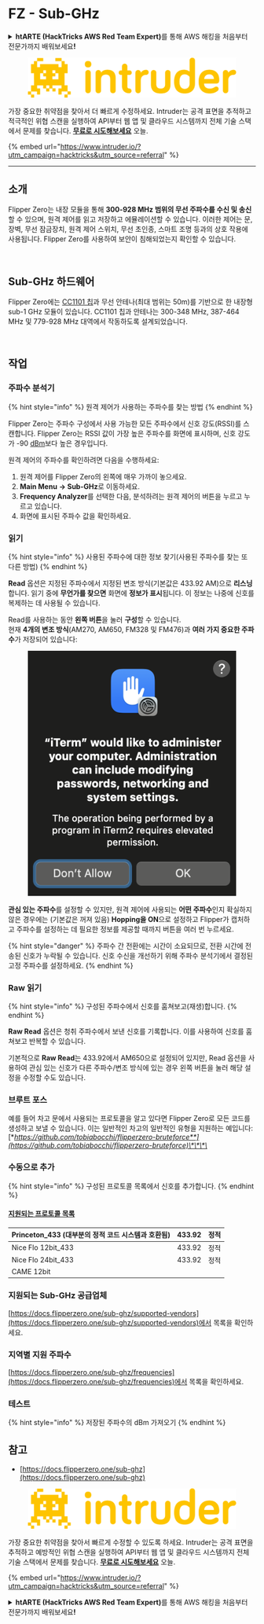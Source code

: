 # FZ - Sub-GHz

<details>

<summary><strong>htARTE (HackTricks AWS Red Team Expert)</strong>를 통해 AWS 해킹을 처음부터 전문가까지 배워보세요<strong>!</strong></summary>

HackTricks를 지원하는 다른 방법:

* **회사를 HackTricks에서 광고하거나 HackTricks를 PDF로 다운로드**하려면 [**SUBSCRIPTION PLANS**](https://github.com/sponsors/carlospolop)를 확인하세요!
* [**공식 PEASS & HackTricks 스웨그**](https://peass.creator-spring.com)를 얻으세요.
* [**The PEASS Family**](https://opensea.io/collection/the-peass-family)를 발견하세요. 독점적인 [**NFT**](https://opensea.io/collection/the-peass-family) 컬렉션입니다.
* 💬 [**Discord 그룹**](https://discord.gg/hRep4RUj7f) 또는 [**텔레그램 그룹**](https://t.me/peass)에 **참여**하거나 **Twitter** 🐦 [**@carlospolopm**](https://twitter.com/hacktricks_live)을 **팔로우**하세요.
* **Hacking 트릭을 공유하려면** [**HackTricks**](https://github.com/carlospolop/hacktricks)와 [**HackTricks Cloud**](https://github.com/carlospolop/hacktricks-cloud) github 저장소에 PR을 제출하세요.

</details>

<figure><img src="/.gitbook/assets/image (675).png" alt=""><figcaption></figcaption></figure>

가장 중요한 취약점을 찾아서 더 빠르게 수정하세요. Intruder는 공격 표면을 추적하고 적극적인 위협 스캔을 실행하여 API부터 웹 앱 및 클라우드 시스템까지 전체 기술 스택에서 문제를 찾습니다. [**무료로 시도해보세요**](https://www.intruder.io/?utm_source=referral&utm_campaign=hacktricks) 오늘.

{% embed url="https://www.intruder.io/?utm_campaign=hacktricks&utm_source=referral" %}

***

## 소개 <a href="#kfpn7" id="kfpn7"></a>

Flipper Zero는 내장 모듈을 통해 **300-928 MHz 범위의 무선 주파수를 수신 및 송신**할 수 있으며, 원격 제어를 읽고 저장하고 에뮬레이션할 수 있습니다. 이러한 제어는 문, 장벽, 무선 잠금장치, 원격 제어 스위치, 무선 초인종, 스마트 조명 등과의 상호 작용에 사용됩니다. Flipper Zero를 사용하여 보안이 침해되었는지 확인할 수 있습니다.

<figure><img src="../../../.gitbook/assets/image (3) (2) (1).png" alt=""><figcaption></figcaption></figure>

## Sub-GHz 하드웨어 <a href="#kfpn7" id="kfpn7"></a>

Flipper Zero에는 [﻿](https://www.st.com/en/nfc/st25r3916.html#overview)﻿[CC1101 칩](https://www.ti.com/lit/ds/symlink/cc1101.pdf)과 무선 안테나(최대 범위는 50m)를 기반으로 한 내장형 sub-1 GHz 모듈이 있습니다. CC1101 칩과 안테나는 300-348 MHz, 387-464 MHz 및 779-928 MHz 대역에서 작동하도록 설계되었습니다.

<figure><img src="../../../.gitbook/assets/image (1) (8) (1).png" alt=""><figcaption></figcaption></figure>

## 작업

### 주파수 분석기

{% hint style="info" %}
원격 제어가 사용하는 주파수를 찾는 방법
{% endhint %}

Flipper Zero는 주파수 구성에서 사용 가능한 모든 주파수에서 신호 강도(RSSI)를 스캔합니다. Flipper Zero는 RSSI 값이 가장 높은 주파수를 화면에 표시하며, 신호 강도가 -90 [dBm](https://en.wikipedia.org/wiki/DBm)보다 높은 경우입니다.

원격 제어의 주파수를 확인하려면 다음을 수행하세요:

1. 원격 제어를 Flipper Zero의 왼쪽에 매우 가까이 놓으세요.
2. **Main Menu** **→ Sub-GHz**로 이동하세요.
3. **Frequency Analyzer**를 선택한 다음, 분석하려는 원격 제어의 버튼을 누르고 누르고 있습니다.
4. 화면에 표시된 주파수 값을 확인하세요.

### 읽기

{% hint style="info" %}
사용된 주파수에 대한 정보 찾기(사용된 주파수를 찾는 또 다른 방법)
{% endhint %}

**Read** 옵션은 지정된 주파수에서 지정된 변조 방식(기본값은 433.92 AM)으로 **리스닝**합니다. 읽기 중에 **무언가를 찾으면** 화면에 **정보가 표시**됩니다. 이 정보는 나중에 신호를 복제하는 데 사용될 수 있습니다.

Read를 사용하는 동안 **왼쪽 버튼**을 눌러 **구성**할 수 있습니다.\
현재 **4개의 변조 방식**(AM270, AM650, FM328 및 FM476)과 **여러 가지 중요한 주파수**가 저장되어 있습니다:

<figure><img src="../../../.gitbook/assets/image (28).png" alt=""><figcaption></figcaption></figure>

**관심 있는 주파수**를 설정할 수 있지만, 원격 제어에 사용되는 **어떤 주파수**인지 확실하지 않은 경우에는 (기본값은 꺼져 있음) **Hopping을 ON**으로 설정하고 Flipper가 캡처하고 주파수를 설정하는 데 필요한 정보를 제공할 때까지 버튼을 여러 번 누르세요.

{% hint style="danger" %}
주파수 간 전환에는 시간이 소요되므로, 전환 시간에 전송된 신호가 누락될 수 있습니다. 신호 수신을 개선하기 위해 주파수 분석기에서 결정된 고정 주파수를 설정하세요.
{% endhint %}

### **Raw 읽기**

{% hint style="info" %}
구성된 주파수에서 신호를 훔쳐보고(재생)합니다.
{% endhint %}

**Raw Read** 옵션은 청취 주파수에서 보낸 신호를 기록합니다. 이를 사용하여 신호를 훔쳐보고 반복할 수 있습니다.

기본적으로 **Raw Read**는 433.92에서 AM650으로 설정되어 있지만, Read 옵션을 사용하여 관심 있는 신호가 다른 주파수/변조 방식에 있는 경우 왼쪽 버튼을 눌러 해당 설정을 수정할 수도 있습니다.

### 브루트 포스

예를 들어 차고 문에서 사용되는 프로토콜을 알고 있다면 Flipper Zero로 모든 코드를 생성하고 보낼 수 있습니다. 이는 일반적인 차고의 일반적인 유형을 지원하는 예입니다: [**https://github.com/tobiabocchi/flipperzero-bruteforce**](https://github.com/tobiabocchi/flipperzero-bruteforce)\*\*\*\*

### 수동으로 추가

{% hint style="info" %}
구성된 프로토콜 목록에서 신호를 추가합니다.
{% endhint %}

#### [지원되는 프로토콜 목록](https://docs.flipperzero.one/sub-ghz/add-new-remote) <a href="#3iglu" id="3iglu"></a>

| Princeton\_433 (대부분의 정적 코드 시스템과 호환됨) | 433.92 | 정적   |
| ------------------------------------------------ | ------ | ------ |
| Nice Flo 12bit\_433                              | 433.92 | 정적   |
| Nice Flo 24bit\_433                              | 433.92 | 정적   |
| CAME 12bit
### 지원되는 Sub-GHz 공급업체

[https://docs.flipperzero.one/sub-ghz/supported-vendors](https://docs.flipperzero.one/sub-ghz/supported-vendors)에서 목록을 확인하세요.

### 지역별 지원 주파수

[https://docs.flipperzero.one/sub-ghz/frequencies](https://docs.flipperzero.one/sub-ghz/frequencies)에서 목록을 확인하세요.

### 테스트

{% hint style="info" %}
저장된 주파수의 dBm 가져오기
{% endhint %}

## 참고

* [https://docs.flipperzero.one/sub-ghz](https://docs.flipperzero.one/sub-ghz)

<figure><img src="/.gitbook/assets/image (675).png" alt=""><figcaption></figcaption></figure>

가장 중요한 취약점을 찾아서 빠르게 수정할 수 있도록 하세요. Intruder는 공격 표면을 추적하고 예방적인 위협 스캔을 실행하여 API부터 웹 앱 및 클라우드 시스템까지 전체 기술 스택에서 문제를 찾습니다. [**무료로 시도해보세요**](https://www.intruder.io/?utm\_source=referral\&utm\_campaign=hacktricks) 오늘.

{% embed url="https://www.intruder.io/?utm_campaign=hacktricks&utm_source=referral" %}


<details>

<summary><strong>htARTE (HackTricks AWS Red Team Expert)</strong>를 통해 AWS 해킹을 처음부터 전문가까지 배워보세요<strong>!</strong></summary>

HackTricks를 지원하는 다른 방법:

* **회사를 HackTricks에서 광고하거나 HackTricks를 PDF로 다운로드**하려면 [**SUBSCRIPTION PLANS**](https://github.com/sponsors/carlospolop)를 확인하세요!
* [**공식 PEASS & HackTricks 스웨그**](https://peass.creator-spring.com)를 얻으세요.
* [**The PEASS Family**](https://opensea.io/collection/the-peass-family)를 발견하세요. 독점적인 [**NFTs**](https://opensea.io/collection/the-peass-family) 컬렉션입니다.
* 💬 [**Discord 그룹**](https://discord.gg/hRep4RUj7f) 또는 [**텔레그램 그룹**](https://t.me/peass)에 **참여**하거나 **Twitter** 🐦 [**@carlospolopm**](https://twitter.com/hacktricks_live)**를** 팔로우하세요.
* **HackTricks**와 [**HackTricks Cloud**](https://github.com/carlospolop/hacktricks-cloud) github 저장소에 PR을 제출하여 **해킹 트릭을 공유**하세요.

</details>
